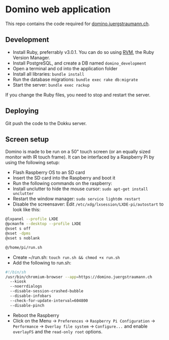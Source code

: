 # Domino web application

This repo contains the code required for [domino.juergstraumann.ch](https://domino.juergstraumann.ch/).

## Development

* Install Ruby, preferrably v3.0.1. You can do so using [RVM](https://rvm.io/), the Ruby Version Manager.
* Install PostgreSQL, and create a DB named `domino_development`
* Open a terminal and cd into the application folder
* Install all libraries: `bundle install`
* Run the database migrations: `bundle exec rake db:migrate`
* Start the server: `bundle exec rackup`

If you change the Ruby files, you need to stop and restart the server.

## Deploying

Git push the code to the Dokku server.

## Screen setup

Domino is made to be run on a 50" touch screen (or an equally sized monitor
with IR touch frame). It can be interfaced by a Raspberry Pi by using the
following setup:

* Flash Raspberry OS to an SD card
* Insert the SD card into the Raspberry and boot it
* Run the following commands on the raspberry:
* Install unclutter to hide the mouse cursor: `sudo apt-get install unclutter`
* Restart the window manager: `sudo service lightdm restart`
* Disable the screensaver: Edit `/etc/xdg/lxsession/LXDE-pi/autostart` to look like this:

```bash
@lxpanel --profile LXDE
@pcmanfm --desktop --profile LXDE
@xset s off
@xset -dpms
@xset s noblank

@/home/pi/run.sh
```

* Create ~/run.sh: `touch run.sh && chmod +x run.sh`
* Add the following to run.sh:
```bash
#!/bin/sh
/usr/bin/chromium-browser --app=https://domino.juergstraumann.ch
  --kiosk
  --noerrdialogs
  --disable-session-crashed-bubble
  --disable-infobars
  --check-for-update-interval=604800
  --disable-pinch
```

* Reboot the Raspberry
* Click on the Menu -> `Preferences` -> `Raspberry Pi Configuration` ->
  `Performance` -> `Overlay file system` -> `Configure...` and enable `overlayFS`
  and the `read-only root` options.
